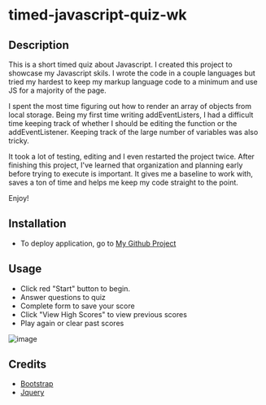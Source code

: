 # timed-javascript-quiz-wk

## Description

This is a short timed quiz about Javascript. I created this project to showcase my Javascript skils. I wrote the code in a couple languages but tried my hardest to keep my markup language code to a minimum and use JS for a majority of the page.

I spent the most time figuring out how to render an array of objects from local storage. Being my first time writing addEventListers, I had a difficult time keeping track of whether I should be editing the function or the addEventListener. Keeping track of the large number of variables was also tricky.

It took a lot of testing, editing and I even restarted the project twice. After finishing this project, I've learned that organization and planning early before trying to execute is important. It gives me a baseline to work with, saves a ton of time and helps me keep my code straight to the point.

Enjoy!

## Installation

 * To deploy application, go to [My Github Project](https://wiilki.github.io/timed-javascript-quiz-wk/)

## Usage

 * Click red "Start" button to begin.
 * Answer questions to quiz
 * Complete form to save your score
 * Click "View High Scores" to view previous scores
 * Play again or clear past scores

![image](https://github.com/wiilki/timed-javascript-quiz-wk/assets/114313171/df5e19ae-1799-44b4-9ae3-a9f473e9259e)

## Credits

* [Bootstrap](https://cdn.jsdelivr.net/npm/bootstrap@5.2.2/dist/css/bootstrap.min.css)
* [Jquery](https://code.jquery.com/jquery-3.5.1.min.js)
